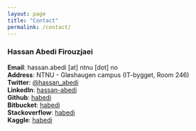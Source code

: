 ```yaml
---
layout: page
title: "Contact"
permalink: /contact/
---
```



### Hassan Abedi Firouzjaei


**Email**: hassan.abedi [at] ntnu [dot] no  
**Address**: NTNU - Gløshaugen campus (IT-bygget, Room 246)  
**Twitter**: [@hassan_abedi](https://twitter.com/hassan_abedi)  
**LinkedIn**: [hassan-abedi](https://www.linkedin.com/in/hassan-abedi)  
**Github**:  [habedi](https://github.com/habedi)  
**Bitbucket**:  [habedi](https://bitbucket.org/habedi/)  
**Stackoverflow**: [habedi](https://stackoverflow.com/users/4414921/habedi)  
**Kaggle**: [habedi](https://www.kaggle.com/habedi)

